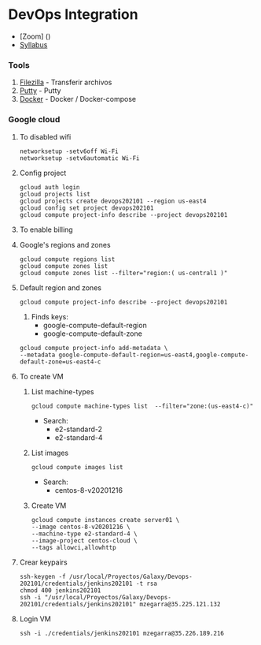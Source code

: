 # DevOps Integration

* [Zoom] ()
* [Syllabus](https://raw.githubusercontent.com/mzegarras/Galaxy-DockerK8S-202009/master/Lab01/Syllabus.pdf)

### Tools

1. [Filezilla](https://filezilla-project.org/) - Transferir archivos
1. [Putty](https://www.putty.org/) - Putty
1. [Docker](https://www.docker.com/) - Docker / Docker-compose

### Google cloud

1. To disabled wifi

    ```console
    networksetup -setv6off Wi-Fi
    networksetup -setv6automatic Wi-Fi
    ```

1. Config project

    ```console
    gcloud auth login
    gcloud projects list
    gcloud projects create devops202101 --region us-east4
    gcloud config set project devops202101
    gcloud compute project-info describe --project devops202101
    ```

1. To enable billing

1. Google's regions and zones

    ```console
    gcloud compute regions list
    gcloud compute zones list
    gcloud compute zones list --filter="region:( us-central1 )"
    ```

1. Default region and zones
    ```console
    gcloud compute project-info describe --project devops202101
    ```
    1. Finds keys:  
        * google-compute-default-region
        * google-compute-default-zone

    ```console
    gcloud compute project-info add-metadata \
    --metadata google-compute-default-region=us-east4,google-compute-default-zone=us-east4-c
    ```


1. To create VM

    1. List machine-types
        ```console
        gcloud compute machine-types list  --filter="zone:(us-east4-c)"
        ```
        * Search:
            * e2-standard-2
            * e2-standard-4
        
    1. List images
        ```console
        gcloud compute images list
        ```
        * Search:
            * centos-8-v20201216

    1. Create VM
        ```console
        gcloud compute instances create server01 \
        --image centos-8-v20201216 \
        --machine-type e2-standard-4 \
        --image-project centos-cloud \
        --tags allowci,allowhttp
        ```

1. Crear keypairs

    ```console
    ssh-keygen -f /usr/local/Proyectos/Galaxy/Devops-202101/credentials/jenkins202101 -t rsa
    chmod 400 jenkins202101
    ssh -i "/usr/local/Proyectos/Galaxy/Devops-202101/credentials/jenkins202101" mzegarra@35.225.121.132
    ```

1. Login VM
    ```console
    ssh -i ./credentials/jenkins202101 mzegarra@35.226.189.216
    ```